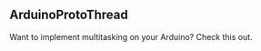 ArduinoProtoThread
------------------

Want to implement multitasking on your Arduino? Check this out.
